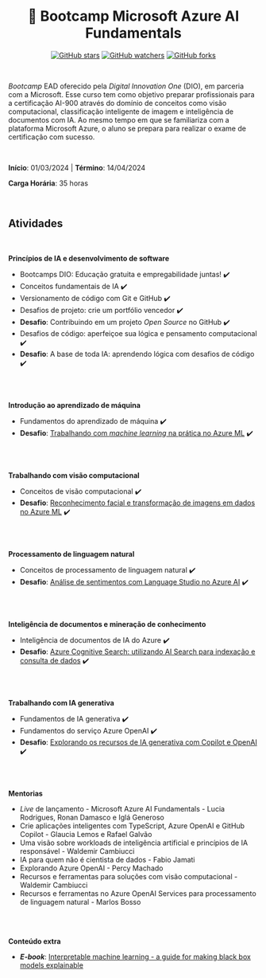 <h1 align="center"> 📝  Bootcamp Microsoft Azure AI Fundamentals </h1>

<div align="center">

[![GitHub stars](https://img.shields.io/github/stars/biachristie/dio-bootcamp-microsoft-ai900.svg?style=social&label=Star&maxAge=2592000)](https://github.com/biachristie/dio-bootcamp-microsoft-ai900/stargazers)
[![GitHub watchers](https://img.shields.io/github/watchers/biachristie/dio-bootcamp-microsoft-ai900.svg?style=social&label=Watch&maxAge=2592000)](https://github.com/biachristie/dio-bootcamp-microsoft-ai900/watchers)
[![GitHub forks](https://img.shields.io/github/forks/biachristie/dio-bootcamp-microsoft-ai900.svg?style=social&label=Fork&maxAge=2592000)](https://github.com/biachristie/dio-bootcamp-microsoft-ai900/network/members)

</div>
<br>


*Bootcamp* EAD oferecido pela *Digital Innovation One* (DIO), em parceria com a Microsoft. Esse curso tem como objetivo preparar profissionais para a certificação AI-900 através do domínio de conceitos como visão computacional, classificação inteligente de imagem e inteligência de documentos com IA. Ao mesmo tempo em que se familiariza com a plataforma Microsoft Azure, o aluno se prepara para realizar o exame de certificação com sucesso.


<br>

**Início**: 01/03/2024 | **Término**: 14/04/2024

**Carga Horária**: 35 horas

<br>

## Atividades
<br>

**Princípios de IA e desenvolvimento de software**

* Bootcamps DIO: Educação gratuita e empregabilidade juntas! ✔️
* Conceitos fundamentais de IA ✔️
* Versionamento de código com Git e GitHub ✔️
* Desafios de projeto: crie um portfólio vencedor ✔️
* **Desafio**: Contribuindo em um projeto *Open Source* no GitHub ✔️
* Desafios de código: aperfeiçoe sua lógica e pensamento computacional ✔️
* **Desafio**: A base de toda IA: aprendendo lógica com desafios de código ✔️

<br>
<br>

**Introdução ao aprendizado de máquina**
* Fundamentos do aprendizado de máquina ✔️ 
* **Desafio**: [Trabalhando com *machine learning* na prática no Azure ML](https://github.com/biachristie/dio-bootcamp-microsoft-ai900/tree/main/Desafio_01) ✔️

<br>
<br>

**Trabalhando com visão computacional**
* Conceitos de visão computacional ✔️
* **Desafio**: [Reconhecimento facial e transformação de imagens em dados no Azure ML](https://github.com/biachristie/dio-bootcamp-microsoft-ai900/tree/main/Desafio_02) ✔️

<br>
<br>

**Processamento de linguagem natural**
* Conceitos de processamento de linguagem natural ✔️
* **Desafio**: [Análise de sentimentos com Language Studio no Azure AI](https://github.com/biachristie/dio-bootcamp-microsoft-ai900/tree/main/Desafio_03) ✔️

<br>
<br>

**Inteligência de documentos e mineração de conhecimento**
* Inteligência de documentos de IA do Azure ✔️
* **Desafio**: [Azure Cognitive Search: utilizando AI Search para indexação e consulta de dados](https://github.com/biachristie/dio-bootcamp-microsoft-ai900/tree/main/Desafio_04) ✔️

<br>
<br>

**Trabalhando com IA generativa**
* Fundamentos de IA generativa ✔️
* Fundamentos do serviço Azure OpenAI ✔️
* **Desafio**: [Explorando os recursos de IA generativa com Copilot e OpenAI](https://github.com/biachristie/dio-bootcamp-microsoft-ai900/tree/main/Desafio_05) ✔️

<br>
<br>

**Mentorias**
* *Live* de lançamento - Microsoft Azure AI Fundamentals - Lucia Rodrigues, Ronan Damasco e Iglá Generoso
* Crie aplicações inteligentes com TypeScript, Azure OpenAI e GitHub Copilot - Glaucia Lemos e Rafael Galvão
* Uma visão sobre workloads de inteligência artificial e princípios de IA responsável - Waldemir Cambiucci
* IA para quem não é cientista de dados - Fabio Jamati
* Explorando Azure OpenAI - Percy Machado
* Recursos e ferramentas para soluções com visão computacional - Waldemir Cambiucci
* Recursos e ferramentas no Azure OpenAI Services para processamento de linguagem natural - Marlos Bosso

<br>
<br>

**Conteúdo extra**
* ***E-book***: [Interpretable machine learning - a guide for making black box models explainable](https://christophm.github.io/interpretable-ml-book/index.html)
